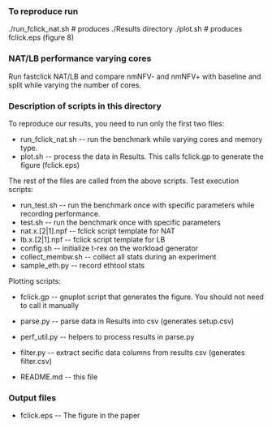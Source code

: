 ### To reproduce run
./run_fclick_nat.sh # produces ./Results directory
./plot.sh # produces fclick.eps (figure 8)

### NAT/LB performance varying cores
Run fastclick NAT/LB and compare nmNFV- and nmNFV+ with baseline and split
while varying the number of cores.

### Description of scripts in this directory
To reproduce our results, you need to run only the first two files: 
* run_fclick_nat.sh     -- run the benchmark while varying cores and memory type.
* plot.sh	        -- process the data in Results.
                           This calls fclick.gp to generate the figure (fclick.eps)

The rest of the files are called from the above scripts.
Test execution scripts:
* run_test.sh	        -- run the benchmark once with specific parameters
                           while recording performance.
* test.sh	        -- run the benchmark once with specific parameters
* nat.x.[2|1].npf       -- fclick script template for NAT
* lb.x.[2|1].npf        -- fclick script template for LB
* config.sh             -- initialize t-rex on the workload generator
* collect_membw.sh      -- collect all stats during an experiment
* sample_eth.py         -- record ethtool stats

Plotting scripts:
* fclick.gp	        -- gnuplot script that generates the figure.
		           You should not need to call it manually
* parse.py              -- parse data in Results into csv (generates setup.csv)
* perf_util.py          -- helpers to process results in parse.py
* filter.py             -- extract secific data columns from results csv (generates filter.csv)
 
* README.md             -- this file

### Output files
* fclick.eps	-- The figure in the paper
